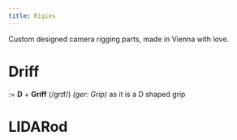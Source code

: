 ```yaml
---
title: Rigies
---
```

Custom designed camera rigging parts, made in Vienna with love. 

# Driff
:= **D** + **Griff** (/ɡrɪf/) _(ger: Grip)_ 
as it is a D shaped grip


# LIDARod 

# 